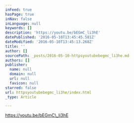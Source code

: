 ```yaml
---
inFeed: true
hasPage: true
inNav: false
inLanguage: null
keywords: []
description: 'https://youtu.be/bEGmC_li3hE'
datePublished: '2016-05-10T13:45:45.581Z'
dateModified: '2016-05-10T13:45:13.268Z'
title: ''
author: []
sourcePath: _posts/2016-05-10-httpsyoutubebegmc_li3he.md
authors: []
publisher:
  name: null
  domain: null
  url: null
  favicon: null
starred: false
url: httpsyoutubebegmc_li3he/index.html
_type: Article

---
```

https://youtu.be/bEGmC\_li3hE